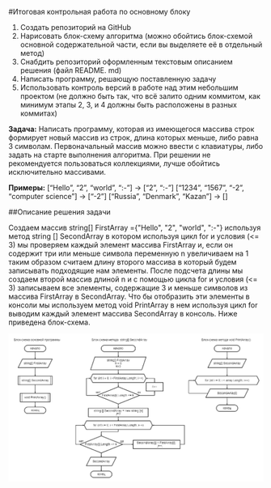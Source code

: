 #Итоговая контрольная работа по основному блоку
1. Создать репозиторий на GitHub
2. Нарисовать блок-схему алгоритма (можно обойтись блок-схемой основной содержательной части, если вы выделяете её в отдельный метод)
3. Снабдить репозиторий оформленным текстовым описанием решения (файл README. md)
4. Написать программу, решающую поставленную задачу
5. Использовать контроль версий в работе над этим небольшим проектом (не должно быть так, что всё залито одним коммитом, как минимум этапы 2, 3, и 4 должны быть расположены в разных коммитах)

**Задача:** Написать программу, которая из имеющегося массива строк формирует новый массив из строк, длина которых меньше, либо равна 3 символам. Первоначальный массив можно ввести с клавиатуры, либо задать на старте выполнения алгоритма. При решении не рекомендуется пользоваться коллекциями, лучше обойтись исключительно массивами.

**Примеры:**
[“Hello”, “2”, “world”, “:-”] → [“2”, “:-”]
[“1234”, “1567”, “-2”, “computer science”] → [“-2”]
[“Russia”, “Denmark”, “Kazan”] → []

##Описание решения задачи

Создаем массив string[] FirstArray ={"Hello", "2", "world", ":-"}  используя метод string [] SecondArray в котором используя цикл for и условия (<= 3) мы проверяем каждый элемент массива FirstArray и, если он содержит три или меньше символа переменную n увеличиваем на 1  таким образом считаем длину  второго массива в который будем записывать подходящие нам элементы. После подсчета длины мы создаем второй массив длиной n и c помощью цикла for и условия (<= 3) записываем все элементы, содержащие 3 и меньше символов из массива FirstArray в SecondArray. Что бы отобразить эти элементы в консоли мы используем метод void PrintArray в нем используя цикл for выводим каждый элемент массива SecondArray в консоль. Ниже приведена блок-схема.


![блок-схема](/блок_схема.png)
